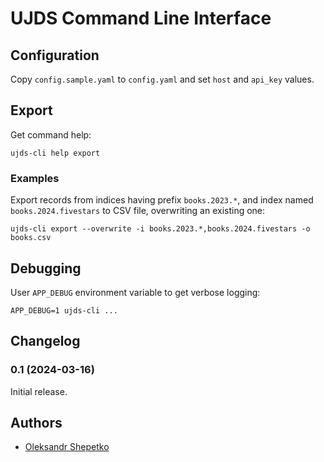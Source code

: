 # UJDS Command Line Interface

## Configuration

Copy `config.sample.yaml` to `config.yaml` and set `host` and `api_key` values.

## Export

Get command help:

```shell
ujds-cli help export
```

### Examples

Export records from indices having prefix `books.2023.*`, and index named `books.2024.fivestars` to CSV file,
overwriting an existing one:

```shell
ujds-cli export --overwrite -i books.2023.*,books.2024.fivestars -o books.csv
```

## Debugging

User `APP_DEBUG` environment variable to get verbose logging:

```shell
APP_DEBUG=1 ujds-cli ...
```

## Changelog

### 0.1 (2024-03-16)

Initial release.

## Authors

- [Oleksandr Shepetko](https://shepetko.com)
